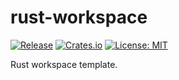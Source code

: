 # rust-workspace

[![Release](https://img.shields.io/github/v/release/foltik/rust-workspace-bin?color=blue)](https://github.com/foltik/rust-workspace-bin/releases)
[![Crates.io](https://img.shields.io/crates/v/rust-workspace-bin.svg)](https://crates.io/crates/rust-workspace-bin)
[![License: MIT](https://img.shields.io/badge/License-MIT-orange.svg)](https://opensource.org/licenses/MIT)

Rust workspace template.
